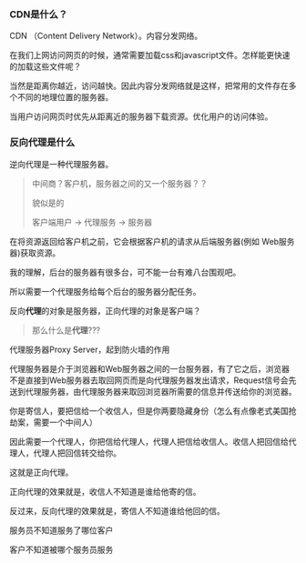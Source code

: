 ### CDN是什么？

CDN （Content Delivery Network）。内容分发网络。

在我们上网访问网页的时候，通常需要加载css和javascript文件。怎样能更快速的加载这些文件呢？

当然是距离你越近，访问越快。因此内容分发网络就是这样，把常用的文件存在多个不同的地理位置的服务器。

当用户访问网页时优先从距离近的服务器下载资源。优化用户的访问体验。

### 反向代理是什么

逆向代理是一种代理服务器。

> 中间商？客户机，服务器之间的又一个服务器？？
>
> 貌似是的
>
> 客户端用户 -> 代理服务 -> 服务器



在将资源返回给客户机之前，它会根据客户机的请求从后端服务器(例如 Web服务器)获取资源。



我的理解，后台的服务器有很多台，可不能一台有难八台围观吧。

所以需要一个代理服务给每个后台的服务器分配任务。

反向**代理**的对象是服务器，正向代理的对象是客户端？

> 那么什么是**代理**???

代理服务器Proxy Server，起到防火墙的作用

代理服务器是介于浏览器和Web服务器之间的一台服务器，有了它之后，浏览器不是直接到Web服务器去取回网页而是向代理服务器发出请求，Request信号会先送到代理服务器，由代理服务器来取回浏览器所需要的信息并传送给你的浏览器。



你是寄信人，要把信给一个收信人，但是你两要隐藏身份（怎么有点像老式美国抢劫案，需要一个中间人）

因此需要一个代理人，你把信给代理人，代理人把信给收信人。收信人把回信给代理人，代理人把回信转交给你。

这就是正向代理。



正向代理的效果就是，收信人不知道是谁给他寄的信。

反过来，反向代理的效果就是，寄信人不知道谁给他回的信。

服务员不知道服务了哪位客户

客户不知道被哪个服务员服务